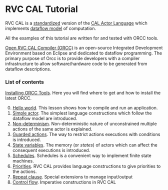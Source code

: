 # RVC CAL Tutorial

RVC CAL is a [standardized](http://www.iso.org/iso/home/store/catalogue_ics/catalogue_detail_ics.htm?csnumber=66155) version of the [CAL Actor Language](http://en.wikipedia.org/wiki/CAL_Actor_Language) which implements [dataflow model](http://en.wikipedia.org/wiki/Dataflow_programming) of computation.

All the examples of this tutorial are written for and tested with ORCC tools.

[Open RVC CAL Compiler (ORCC)](http://orcc.sourceforge.net/) is an open-source Integrated Development Environment based on Eclipse and dedicated to dataflow programming. The primary purpose of Orcc is to provide developers with a compiler infrastructure to allow software/hardware code to be generated from dataflow descriptions.


### List of contents

[Installing ORCC Tools](./Installing_ORCC.md). Here you will find where to get and how to install the latest ORCC.

0. [Hello world](./src/net/sf/orcc/tutorial/l00HelloWorld). This lesson shows how to compile and run an application.
1. [Simple actor](./src/net/sf/orcc/tutorial/l01SimpleActor). The simplest language constructions which follow the dataflow model are introduced.
2. [Non-determinism](./src/net/sf/orcc/tutorial/l02Nondeterminism). Non-deterministic nature of unconstrained multiple actions of the same actor is explained.
3. [Guarded actions](./src/net/sf/orcc/tutorial/l03GuardedActions). The way to restrict actions executions with conditions is introduced. 
4. [State variables](./src/net/sf/orcc/tutorial/l04States). The memory (or *states*) of actors which can affect the consequent executions is introduced.
5. [Schedules](./src/net/sf/orcc/tutorial/l05Schedules). Schedules is a convenient way to implement finite state machines.
6. [Priorities](./src/net/sf/orcc/tutorial/l06Priorities). RVC CAL provides language constructions to give priorities to the actions.
7. [Repeat clause](./src/net/sf/orcc/tutorial/l07Repeat). Special extensions to manage input/output
8. [Control flow](./src/net/sf/orcc/tutorial/l08ControlFlow). Imperative constructions in RVC CAL


